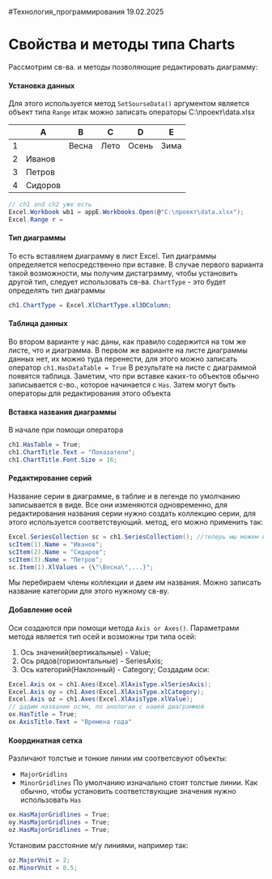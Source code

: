 #Технология_программирования
19.02.2025

# Свойства и методы типа Charts
Рассмотрим св-ва. и методы позволяющие редактировать диаграмму:
#### Установка данных 
Для этого используется метод `SetSourseData()` аргументом является объект типа `Range` итак можно записать операторы
C:\проект\data.xlsx

|     | A       | B     | C    | D     | E    |
| --- | ------- | ----- | ---- | ----- | ---- |
| 1   |         | Весна | Лето | Осень | Зима |
| 2   | Иванов  |       |      |       |      |
| 3   | Петров  |       |      |       |      |
| 4   | Сидоров |       |      |       |      |

```c#
// ch1 and ch2 уже есть
Excel.Workbook wb1 = appE.Workbooks.Open(@"C:\проект\data.xlsx");
Excel.Range r = 
```
#### Тип диаграммы 
То есть вставляем диаграмму в лист Excel. Тип диаграммы определяется непосредственно при вставке. В случае первого варианта такой возможности, мы получим дистаграмму, чтобы установить другой тип, следует использовать св-ва. `ChartType` - это будет определять тип диаграммы
```c#
ch1.ChartType = Excel.XlChartType.xl3DColumn;
```
#### Таблица данных 
Во втором варианте у нас даны, как правило содержится на том же листе, что и диаграмма. В первом же варианте на листе диаграммы данных нет, их можно туда перенести, для этого можно записать оператор `ch1.HasDataTable = True` В результате на листе с диаграммой появятся таблица. Заметим, что при вставке каких-то объектов обычно записывается с-во., которое начинается с `Has`. Затем могут быть операторы для редактирования этого объекта

#### Вставка названия диаграммы
В начале при помощи оператора 
```c#
ch1.HasTable = True;
ch1.ChartTitle.Text = "Показатели";
ch1.ChartTitle.Font.Size = 16;
```
#### Редактирование серий
Название серии в диаграмме, в таблие и в легенде по умолчанию записывается в виде. Все они изменяются одновременно, для редактирования названия серии нужно создать коллекцию серии, для этого используется соответствующий. метод, его можно применить так:
```c#
Excel.SeriesCollection sc = ch1.SeriesCollection(); //теперь мы можем именять название серии
scItem(1).Name = "Иванов";
scItem(2).Name = "Сидаров";
scItem(3).Name = "Петров";
sc.Item(1).XlValues = {\"\Весна\",...}";
```
Мы перебираем члены коллекции и даем им названия. Можно записать название категории для этого нужному св-ву. 

#### Добавление осей
Оси создаются при помощи метода `Axis or Axes()`. Параметрами метода является тип осей и возможны три типа осей:
1) Ось значений(вертикальные) - Value;
2) Ось рядов(горизонтальные) - SeriesAxis;
3) Ось категорий(Наклонный) - Category;
Создадим оси:
```c#
Excel.Axis ox = ch1.Axes(Excel.XlAxisType.xlSeriesAxis);
Excel.Axis oy = ch1.Axes(Excel.XlAxisType.xlCategory);
Excel.Axis oz = ch1.Axes(Excel.XlAxisType.xlValue);
// дадим название осям, по анологии с нашей диаграммой
ox.HasTitle = True;
ox.AxisTitle.Text = "Времена года"
```
#### Координатная сетка
Различают толстые и тонкие линии им соответсвуют объекты:
- `MajorGridlins`
- `MinorGridlines`
По умолчанию изначально стоят толстые линии. Как обычно, чтобы установить соответствующие значения нужно использовать `Has` 
```c#
ox.HasMajorGridlines = True;
oy.HasMajorGridlines = True;
oz.HasMajorGridlines = True;
```
Установим расстояние м/у линиями, например так:
```c#
oz.MajorVnit = 2;
oz.MinorVnit = 0.5;
```